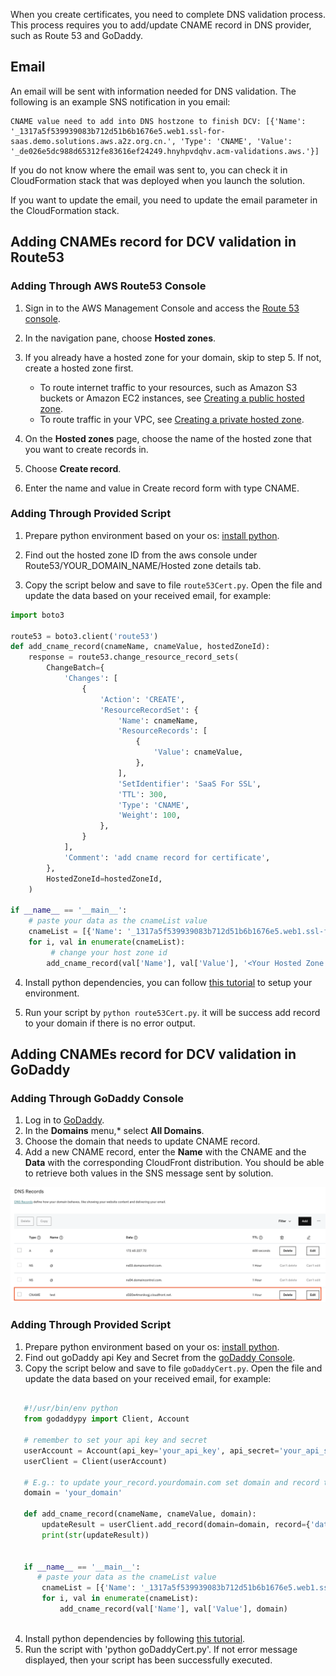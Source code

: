 When you create certificates, you need to complete DNS validation process. This process requires you to add/update CNAME record in DNS provider, such as Route 53 and GoDaddy.

## Email
An email will be sent with information needed for DNS validation. The following is an example SNS notification in you email:

```
CNAME value need to add into DNS hostzone to finish DCV: [{'Name': '_1317a5f539939083b712d51b6b1676e5.web1.ssl-for-saas.demo.solutions.aws.a2z.org.cn.', 'Type': 'CNAME', 'Value': '_de026e5dc988d65312fe83616ef24249.hnyhpvdqhv.acm-validations.aws.'}]
```

If you do not know where the email was sent to, you can check it in CloudFormation stack that was deployed when you launch the solution. 

If you want to update the email, you need to update the email parameter in the CloudFormation stack. 

## Adding CNAMEs record for DCV validation in Route53

### Adding Through AWS Route53 Console

1. Sign in to the AWS Management Console and access the [Route 53 console](https://console.aws.amazon.com/route53/).
2. In the navigation pane, choose **Hosted zones**.
3. If you already have a hosted zone for your domain, skip to step 5. If not, create a hosted zone first.

    - To route internet traffic to your resources, such as Amazon S3 buckets or Amazon EC2 instances, see [Creating a public hosted zone](https://docs.aws.amazon.com/Route53/latest/DeveloperGuide/CreatingHostedZone.html).
    - To route traffic in your VPC, see [Creating a private hosted zone](https://docs.aws.amazon.com/Route53/latest/DeveloperGuide/hosted-zone-private-creating.html).

4. On the **Hosted zones** page, choose the name of the hosted zone that you want to create records in.
5. Choose **Create record**.
6. Enter the name and value in Create record form with type CNAME.


### Adding Through Provided Script

1. Prepare python environment based on your os: [install python](https://www.python.org/downloads/).

2. Find out the hosted zone ID from the aws console under Route53/YOUR_DOMAIN_NAME/Hosted zone details tab.

3. Copy the script below and save to file `route53Cert.py`. Open the file and update the data based on your received email, for example:

``` py
import boto3

route53 = boto3.client('route53')
def add_cname_record(cnameName, cnameValue, hostedZoneId):
    response = route53.change_resource_record_sets(
        ChangeBatch={
            'Changes': [
                {
                    'Action': 'CREATE',
                    'ResourceRecordSet': {
                        'Name': cnameName,
                        'ResourceRecords': [
                            {
                                'Value': cnameValue,
                            },
                        ],
                        'SetIdentifier': 'SaaS For SSL',
                        'TTL': 300,
                        'Type': 'CNAME',
                        'Weight': 100,
                    },
                }
            ],
            'Comment': 'add cname record for certificate',
        },
        HostedZoneId=hostedZoneId,
    )

if __name__ == '__main__':
    # paste your data as the cnameList value
    cnameList = [{'Name': '_1317a5f539939083b712d51b6b1676e5.web1.ssl-for-saas.demo.solutions.aws.a2z.org.cn.', 'Type': 'CNAME', 'Value': '_de026e5dc988d65312fe83616ef24249.hnyhpvdqhv.acm-validations.aws.'}]
    for i, val in enumerate(cnameList):
         # change your host zone id
        add_cname_record(val['Name'], val['Value'], '<Your Hosted Zone ID>')              
```

4. Install python dependencies, you can follow [this tutorial](https://boto3.amazonaws.com/v1/documentation/api/latest/guide/quickstart.html) to setup your environment.

5. Run your script by `python route53Cert.py`. it will be success add record to your domain if there is no error output.

## Adding CNAMEs record for DCV validation in GoDaddy

### Adding Through GoDaddy Console

1. Log in to [GoDaddy](https://www.godaddy.com/). 
2. In the **Domains** menu,* select **All Domains**.
3. Choose the domain that needs to update CNAME record.
4. Add a new CNAME record, enter the **Name** with the CNAME and the **Data** with the corresponding CloudFront distribution. You should be able to retrieve both values in the SNS message sent by solution.

![godaddy-cloudfront](../../../images/godaddy-cloudfront.png)


### Adding Through Provided Script

1. Prepare python environment based on your os: [install python](https://www.python.org/downloads/).
2. Find out goDaddy api Key and Secret from the [goDaddy Console](https://developer.godaddy.com/keys).
3. Copy the script below and save to file `goDaddyCert.py`. Open the file and update the data based on your received email, for example:

``` python

   #!/usr/bin/env python
   from godaddypy import Client, Account
   
   # remember to set your api key and secret
   userAccount = Account(api_key='your_api_key', api_secret='your_api_secret')
   userClient = Client(userAccount)
   
   # E.g.: to update your_record.yourdomain.com set domain and record to:
   domain = 'your_domain'
   
   def add_cname_record(cnameName, cnameValue, domain):
       updateResult = userClient.add_record(domain=domain, record={'data': cnameValue, 'name':cnameName,'ttl':3600, 'type':'CNAME'})
       print(str(updateResult))
   
   
   if __name__ == '__main__':
      # paste your data as the cnameList value
       cnameList = [{'Name': '_1317a5f539939083b712d51b6b1676e5.web1.ssl-for-saas.demo.solutions.aws.a2z.org.cn.', 'Type': 'CNAME', 'Value': '_de026e5dc988d65312fe83616ef24249.hnyhpvdqhv.acm-validations.aws.'}]
       for i, val in enumerate(cnameList):
           add_cname_record(val['Name'], val['Value'], domain)
           
```

4. Install python dependencies by following [this tutorial](https://pypi.org/project/GoDaddyPy/).
5. Run the script with 'python goDaddyCert.py'. If not error message displayed, then your script has been successfully executed.





